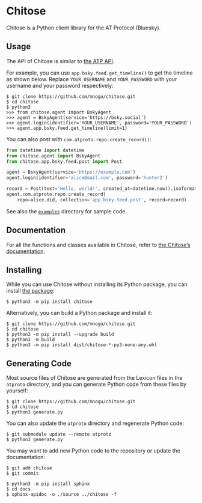 # Chitose

Chitose is a Python client library for the AT Protocol (Bluesky).

## Usage

The API of Chitose is similar to [the ATP API](https://github.com/bluesky-social/atproto/tree/main/packages/api#advanced-api-calls).

For example, you can use `app.bsky.feed.get_timeline()` to get the timeline as shown below. Replace `YOUR_USERNAME` and `YOUR_PASSWORD` with your username and your password respectively:
```
$ git clone https://github.com/mnogu/chitose.git
$ cd chitose
$ python3
>>> from chitose.agent import BskyAgent
>>> agent = BskyAgent(service='https://bsky.social')
>>> agent.login(identifier='YOUR_USERNAME', password='YOUR_PASSWORD')
>>> agent.app.bsky.feed.get_timeline(limit=1)
```

You can also post with `com.atproto.repo.create_record()`:
```python
from datetime import datetime
from chitose.agent import BskyAgent
from chitose.app.bsky.feed.post import Post

agent = BskyAgent(service='https://example.com')
agent.login(identifier='alice@mail.com', password='hunter2')

record = Post(text='Hello, world!', created_at=datetime.now().isoformat())
agent.com.atproto.repo.create_record(
    repo=alice.did, collection='app.bsky.feed.post', record=record)
```

See also the [`examples`](https://github.com/mnogu/chitose/tree/main/examples) directory for sample code.

## Documentation

For all the functions and classes available in Chitose, refer to [the Chitose’s documentation](https://chitose.readthedocs.io/en/latest/).

## Installing

While you can use Chitose without installing its Python package, you can install [the package](https://pypi.org/project/chitose/):
```
$ python3 -m pip install chitose
```

Alternatively, you can build a Python package and install it:
```
$ git clone https://github.com/mnogu/chitose.git
$ cd chitose
$ python3 -m pip install --upgrade build
$ python3 -m build
$ python3 -m pip install dist/chitose-*-py3-none-any.whl
```

## Generating Code

Most source files of Chitose are generated from the Lexicon files in the `atproto` directory, and you can generate Python code from these files by yourself:
```
$ git clone https://github.com/mnogu/chitose.git
$ cd chitose
$ python3 generate.py
```

You can also update the `atproto` directory and regenerate Python code:
```
$ git submodule update --remote atproto
$ python3 generate.py
```

You may want to add new Python code to the repository or update the documentation:
```
$ git add chitose
$ git commit
```
```
$ python3 -m pip install sphinx
$ cd docs
$ sphinx-apidoc -o ./source ../chitose -f
```